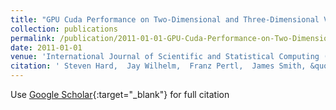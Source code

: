 ```yaml
---
title: "GPU Cuda Performance on Two-Dimensional and Three-Dimensional VAWT Vortex Models"
collection: publications
permalink: /publication/2011-01-01-GPU-Cuda-Performance-on-Two-Dimensional-and-Three-Dimensional-VAWT-Vortex-Models
date: 2011-01-01
venue: 'International Journal of Scientific and Statistical Computing (IJSSC)'
citation: ' Steven Hard,  Jay Wilhelm,  Franz Pertl,  James Smith, &quot;GPU Cuda Performance on Two-Dimensional and Three-Dimensional VAWT Vortex Models.&quot; International Journal of Scientific and Statistical Computing (IJSSC), 2011.'
---
```

Use [Google Scholar](https://scholar.google.com/scholar?q=GPU+Cuda+Performance+on+Two+Dimensional+and+Three+Dimensional+VAWT+Vortex+Models){:target="_blank"} for full citation